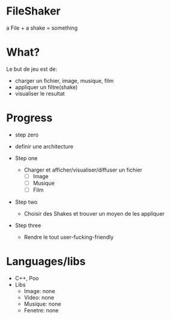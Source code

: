 # FileShaker
a File + a shake = something

What?
=====
Le but de jeu est de:
- charger un fichier, image, musique, film
- appliquer un filtre(shake)
- visualiser le resultat

Progress
========
- step zero
 * definir une architecture

- Step one
  * Charger et afficher/visualiser/diffuser un fichier
    * [ ] Image
    * [ ] Musique
    * [ ] Film

- Step two
  * Choisir des Shakes et trouver un moyen de les appliquer
  
- Step three
  * Rendre le tout user-fucking-friendly 
  
Languages/libs
==============
- C++, Poo
- Libs
  * Image: none
  * Video: none
  * Musique: none
  * Fenetre: none
